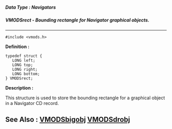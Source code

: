 ##### Data Type : Navigators
##### VMODSrect - Bounding rectangle for Navigator graphical objects.
---
```
#include <vmods.h>
```

**Definition :**
```
typedef struct {
   LONG left;
   LONG top;
   LONG right;
   LONG bottom;
} VMODSrect;
```

**Description :**

This structure is used to store the bounding rectangle for a graphical object in a Navigator CD record.


**See Also :**
[VMODSbigobj](/domino-c-api-docs/reference/Data/VMODSbigobj)
[VMODSdrobj](/domino-c-api-docs/reference/Data/VMODSdrobj)
---
